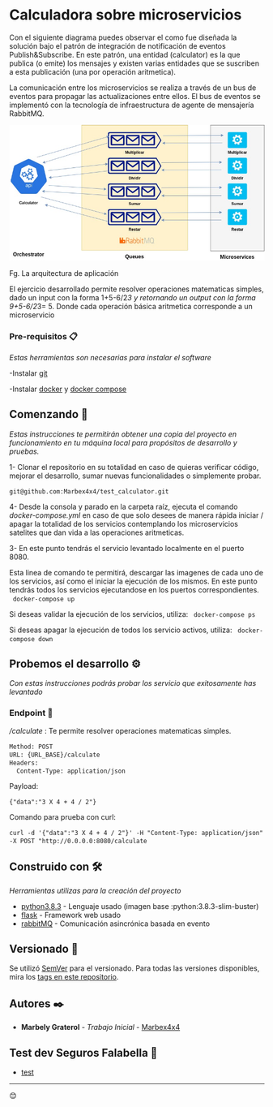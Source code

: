 


# Calculadora sobre microservicios

Con el siguiente diagrama puedes observar el como fue diseñada la solución bajo el patrón de integración de notificación de eventos Publish&Subscribe. En este patrón, una entidad (calculator) es la que publica (o emite) los mensajes y existen varias entidades que se suscriben a esta publicación (una por operación aritmetica).

La comunicación entre los microservicios se realiza a través de un bus de eventos para propagar las actualizaciones entre ellos. El bus de eventos se implementó con la tecnología de infraestructura de agente de mensajería RabbitMQ.

![Image of diagram](https://github.com/Marbex4x4/test_calculator/blob/staging/arq_diagram.jpeg)

Fg. La arquitectura de aplicación 


El ejercicio desarrollado permite resolver operaciones matematicas simples, dado un input con la forma 1+5-6/2*3 y retornando un output con la forma 9+5-6/2*3= 5.
Donde cada operación básica aritmetica corresponde a un microservicio

### Pre-requisitos 📋

_Estas herramientas son necesarias para instalar el software_

-Instalar [git](https://git-scm.com/book/es/v2/Inicio---Sobre-el-Control-de-Versiones-Instalaci%C3%B3n-de-Git)

-Instalar [docker]( https://docs.docker.com/get-docker/) y [docker compose](https://docs.docker.com/compose/gettingstarted/) 

## Comenzando 🚀

_Estas instrucciones te permitirán obtener una copia del proyecto en funcionamiento en tu máquina local para propósitos de desarrollo y pruebas._

1- Clonar el repositorio en su totalidad en caso de quieras verificar código, mejorar el desarrollo, sumar nuevas funcionalidades o simplemente probar. 

``` 
git@github.com:Marbex4x4/test_calculator.git
```
  
4- Desde la consola y parado en la carpeta raíz, ejecuta el comando _docker-compose.yml_ en caso de que solo desees de manera rápida iniciar / apagar la totalidad de los servicios contemplando los microservicios satelites que dan vida a las operaciones aritmeticas.

3- En este punto tendrás el servicio levantado localmente en el puerto 8080.
   
   Esta linea de comando te permitirá, descargar las imagenes de cada uno de los servicios, así como el iniciar la ejecución de los mismos. En este punto tendrás todos los servicios ejecutandose en los puertos correspondientes.  
    ``` docker-compose up``` 
    
   Si deseas validar la ejecución de los servicios, utiliza: 
    ``` docker-compose ps``` 
    
   Si deseas apagar la ejecución de todos los servicio activos, utiliza:
    ``` docker-compose down``` 
    

## Probemos el desarrollo ⚙️

_Con estas instrucciones podrás probar los servicio que exitosamente has levantado_

### Endpoint 🔩

_/calculate_ : Te permite resolver operaciones matematicas simples.

```
Method: POST
URL: {URL_BASE}/calculate
Headers: 
  Content-Type: application/json
```

Payload:
```
{"data":"3 X 4 + 4 / 2"}
```

Comando para prueba con curl:
```
curl -d '{"data":"3 X 4 + 4 / 2"}' -H "Content-Type: application/json" -X POST "http://0.0.0.0:8080/calculate
```

## Construido con 🛠️

_Herramientas utilizas para la creación del proyecto_
* [python3.8.3](https://www.python.org/downloads/release/python-383/) - Lenguaje usado (imagen base :python:3.8.3-slim-buster)
* [flask](https://flask.palletsprojects.com/en/1.1.x/) - Framework web usado
* [rabbitMQ](https://www.rabbitmq.com/) - Comunicación asincrónica basada en evento

## Versionado 📌

Se utilizó [SemVer](http://semver.org/) para el versionado. Para todas las versiones disponibles, mira los [tags en este repositorio](https://github.com/Marbex4x4/test_calculator/tags).

## Autores ✒️

* **Marbely Graterol** - *Trabajo Inicial* - [Marbex4x4](https://github.com/Marbex4x4)

## Test dev Seguros Falabella 🎁

* [test](https://github.com/JosephCastro/Katas/blob/master/Calculadora.md)



---
😊
